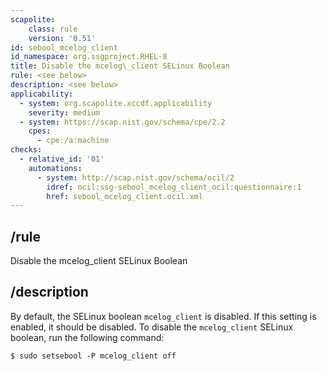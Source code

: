 ```yaml
---
scapolite:
    class: rule
    version: '0.51'
id: sebool_mcelog_client
id_namespace: org.ssgproject.RHEL-8
title: Disable the mcelog\_client SELinux Boolean
rule: <see below>
description: <see below>
applicability:
  - system: org.scapolite.xccdf.applicability
    severity: medium
  - system: https://scap.nist.gov/schema/cpe/2.2
    cpes:
      - cpe:/a:machine
checks:
  - relative_id: '01'
    automations:
      - system: http://scap.nist.gov/schema/ocil/2
        idref: ocil:ssg-sebool_mcelog_client_ocil:questionnaire:1
        href: sebool_mcelog_client.ocil.xml
---
```



## /rule

Disable the mcelog\_client SELinux Boolean

## /description

By
default, the SELinux boolean `mcelog_client` is disabled. If this
setting is enabled, it should be disabled. To disable the
`mcelog_client` SELinux boolean, run the following command:

``` 
$ sudo setsebool -P mcelog_client off
```
